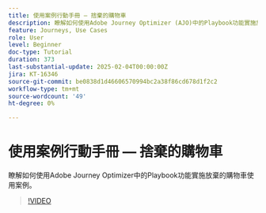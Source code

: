 ```yaml
---
title: 使用案例行動手冊 — 捨棄的購物車
description: 瞭解如何使用Adobe Journey Optimizer (AJO)中的Playbook功能實施放棄的購物車使用案例。
feature: Journeys, Use Cases
role: User
level: Beginner
doc-type: Tutorial
duration: 373
last-substantial-update: 2025-02-04T00:00:00Z
jira: KT-16346
source-git-commit: be0838d1d46606570994bc2a38f86cd678d1f2c2
workflow-type: tm+mt
source-wordcount: '49'
ht-degree: 0%

---
```



# 使用案例行動手冊 — 捨棄的購物車

瞭解如何使用Adobe Journey Optimizer中的Playbook功能實施放棄的購物車使用案例。

>[!VIDEO](https://video.tv.adobe.com/v/3443964/?learn=on&enablevpops)
